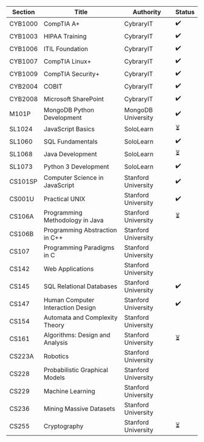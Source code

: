 |  Section  | Title  | Authority  | Status |
|---|---|---|---|
|  CYB1000 | CompTIA A+  | CybraryIT  | ✔️ |
|  CYB1003  | HIPAA Training  | CybraryIT | ✔️ |
|  CYB1006 | ITIL Foundation  | CybraryIT | ✔️ |
|  CYB1007  | CompTIA Linux+  | CybraryIT | ✔️ |
|  CYB1009  | CompTIA Security+  | CybraryIT | ✔️ |
|  CYB2004  | COBIT  | CybraryIT  | ✔️ |
|  CYB2008  | Microsoft SharePoint  | CybraryIT | ✔️ |
|  M101P | MongoDB Python Development  | MongoDB University | ✔️ |
|  SL1024 | JavaScript Basics | SoloLearn  | ⏳ |
|  SL1060 | SQL Fundamentals | SoloLearn  | ✔️ |
|  SL1068 | Java Development | SoloLearn  | ⏳ |
|  SL1073 | Python 3 Development | SoloLearn  | ✔️ |
|  CS101SP | Computer Science in JavaScript  | Stanford University | ✔️ |
|  CS001U | Practical UNIX  | Stanford University | ✔️ |
|  CS106A | Programming Methodology in Java  | Stanford University | ⏳ |
|  CS106B | Programming Abstraction in C++  | Stanford University |  |
|  CS107 | Programming Paradigms in C | Stanford University |  |
|  CS142 | Web Applications  | Stanford University |  |
|  CS145 | SQL Relational Databases  | Stanford University | ✔️ |
|  CS147 | Human Computer Interaction Design  | Stanford University | ✔️ |
|  CS154 | Automata and Complexity Theory  | Stanford University |  |
|  CS161 | Algorithms: Design and Analysis | Stanford University | ⏳ |
|  CS223A | Robotics | Stanford University |  |
|  CS228 | Probabilistic Graphical Models | Stanford University |  |
|  CS229 | Machine Learning | Stanford University |  |
|  CS236 | Mining Massive Datasets | Stanford University |  |
|  CS255 | Cryptography | Stanford University | ⏳ |
